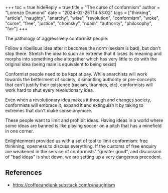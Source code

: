 +++
toc = true
hideReply = true
title = "The curse of conformism"
author = "Lorenzo Drumond"
date = "2024-02-25T14:53:02"
tags = ["thinking",  "article",  "naughty",  "anarchy",  "wise",  "revolution",  "conformism",  "woke",  "curse",  "free",  "justice",  "chomsky",  "noam",  "authority",  "philosophy",  "fair"]
+++


The pathology of aggressively conformist people:

  Follow a ribellious idea after it becomes the norm (sexism is bad), but don't stop there. Stretch the idea to such an extreme that it loses its meaning and morphs into something else altogether which has very little to do with the original idea (being male is equivalent to being sexist)

Conformist people need to be kept at bay. While anarchists will work towards the betterment of society, dismantling authority or pre-concepts that can't justify their existence (racism, tirannies, etc), conformists will work hard to shut every revolutionary idea.

Even when a revolutionary idea makes it through and changes society, conformists will embrace it, expand it and extinguish it by taking to extremes that don't make sense anymore.


These people want to limit and prohibit ideas. Having ideas in a world where some ideas are banned is like playing soccer on a pitch that has a minefield in one corner.

Enlightenment provided us with a set of tool to limit conformism: free thinkning, openness to discuss everything. If the customs of free enquiry are weakened in the service of conformists' "greater good", and discussion of "bad ideas" is shut down, we are setting up a very dangerous precedent.

## References
- https://coffeeandjunk.substack.com/p/naughtism
